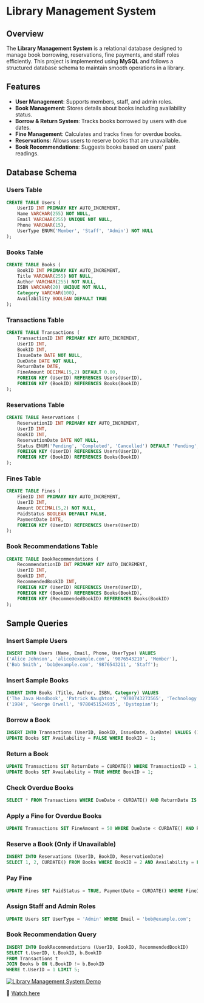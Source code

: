 # Library Management System

## Overview
The **Library Management System** is a relational database designed to manage book borrowing, reservations, fine payments, and staff roles efficiently. This project is implemented using **MySQL** and follows a structured database schema to maintain smooth operations in a library.

## Features
- **User Management**: Supports members, staff, and admin roles.
- **Book Management**: Stores details about books including availability status.
- **Borrow & Return System**: Tracks books borrowed by users with due dates.
- **Fine Management**: Calculates and tracks fines for overdue books.
- **Reservations**: Allows users to reserve books that are unavailable.
- **Book Recommendations**: Suggests books based on users' past readings.

## Database Schema

### Users Table
```sql
CREATE TABLE Users (
    UserID INT PRIMARY KEY AUTO_INCREMENT,
    Name VARCHAR(255) NOT NULL,
    Email VARCHAR(255) UNIQUE NOT NULL,
    Phone VARCHAR(15),
    UserType ENUM('Member', 'Staff', 'Admin') NOT NULL
);
```
### Books Table
```sql
CREATE TABLE Books (
    BookID INT PRIMARY KEY AUTO_INCREMENT,
    Title VARCHAR(255) NOT NULL,
    Author VARCHAR(255) NOT NULL,
    ISBN VARCHAR(20) UNIQUE NOT NULL,
    Category VARCHAR(100),
    Availability BOOLEAN DEFAULT TRUE
);
```
### Transactions Table
```sql
CREATE TABLE Transactions (
    TransactionID INT PRIMARY KEY AUTO_INCREMENT,
    UserID INT,
    BookID INT,
    IssueDate DATE NOT NULL,
    DueDate DATE NOT NULL,
    ReturnDate DATE,
    FineAmount DECIMAL(5,2) DEFAULT 0.00,
    FOREIGN KEY (UserID) REFERENCES Users(UserID),
    FOREIGN KEY (BookID) REFERENCES Books(BookID)
);
```
### Reservations Table
```sql
CREATE TABLE Reservations (
    ReservationID INT PRIMARY KEY AUTO_INCREMENT,
    UserID INT,
    BookID INT,
    ReservationDate DATE NOT NULL,
    Status ENUM('Pending', 'Completed', 'Cancelled') DEFAULT 'Pending',
    FOREIGN KEY (UserID) REFERENCES Users(UserID),
    FOREIGN KEY (BookID) REFERENCES Books(BookID)
);
```
### Fines Table
```sql
CREATE TABLE Fines (
    FineID INT PRIMARY KEY AUTO_INCREMENT,
    UserID INT,
    Amount DECIMAL(5,2) NOT NULL,
    PaidStatus BOOLEAN DEFAULT FALSE,
    PaymentDate DATE,
    FOREIGN KEY (UserID) REFERENCES Users(UserID)
);
```
### Book Recommendations Table
```sql
CREATE TABLE BookRecommendations (
    RecommendationID INT PRIMARY KEY AUTO_INCREMENT,
    UserID INT,
    BookID INT,
    RecommendedBookID INT,
    FOREIGN KEY (UserID) REFERENCES Users(UserID),
    FOREIGN KEY (BookID) REFERENCES Books(BookID),
    FOREIGN KEY (RecommendedBookID) REFERENCES Books(BookID)
);
```
## Sample Queries

### Insert Sample Users
```sql
INSERT INTO Users (Name, Email, Phone, UserType) VALUES
('Alice Johnson', 'alice@example.com', '9876543210', 'Member'),
('Bob Smith', 'bob@example.com', '9876543211', 'Staff');
```
### Insert Sample Books
```sql
INSERT INTO Books (Title, Author, ISBN, Category) VALUES
('The Java Handbook', 'Patrick Naughton', '9780743273565', 'Technology'),
('1984', 'George Orwell', '9780451524935', 'Dystopian');
```
### Borrow a Book
```sql
INSERT INTO Transactions (UserID, BookID, IssueDate, DueDate) VALUES (1, 1, CURDATE(), DATE_ADD(CURDATE(), INTERVAL 14 DAY));
UPDATE Books SET Availability = FALSE WHERE BookID = 1;
```
### Return a Book
```sql
UPDATE Transactions SET ReturnDate = CURDATE() WHERE TransactionID = 1;
UPDATE Books SET Availability = TRUE WHERE BookID = 1;
```
### Check Overdue Books
```sql
SELECT * FROM Transactions WHERE DueDate < CURDATE() AND ReturnDate IS NULL;
```
### Apply a Fine for Overdue Books
```sql
UPDATE Transactions SET FineAmount = 50 WHERE DueDate < CURDATE() AND ReturnDate IS NULL;
```
### Reserve a Book (Only if Unavailable)
```sql
INSERT INTO Reservations (UserID, BookID, ReservationDate)
SELECT 1, 2, CURDATE() FROM Books WHERE BookID = 2 AND Availability = FALSE;
```
### Pay Fine
```sql
UPDATE Fines SET PaidStatus = TRUE, PaymentDate = CURDATE() WHERE FineID = 1;
```
### Assign Staff and Admin Roles
```sql
UPDATE Users SET UserType = 'Admin' WHERE Email = 'bob@example.com';
```
### Book Recommendation Query
```sql
INSERT INTO BookRecommendations (UserID, BookID, RecommendedBookID)
SELECT t.UserID, t.BookID, b.BookID 
FROM Transactions t
JOIN Books b ON t.BookID != b.BookID
WHERE t.UserID = 1 LIMIT 5;
```
[![Library Management System Demo](https://img.youtube.com/vi/OBT4NmcsBng/maxresdefault.jpg)](https://youtu.be/OBT4NmcsBng)

🔗 [Watch here](https://youtu.be/OBT4NmcsBng)


